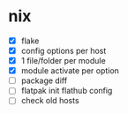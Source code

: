 # nix

- [x] flake
- [x] config options per host
- [x] 1 file/folder per module
- [x] module activate per option
- [ ] package diff
- [ ] flatpak init flathub config
- [ ] check old hosts
